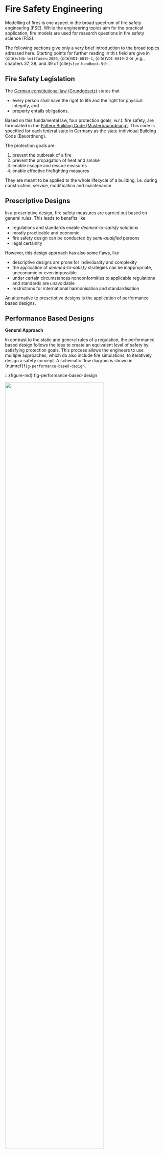 # Fire Safety Engineering

Modelling of fires is one aspect in the broad spectrum of fire safety engineering (FSE). While the engineering topics aim for the practical application, fire models are used for research questions in fire safety science (FSS).

The following sections give only a very brief introduction to the broad topics adressed here. Starting points for further reading in this field are give in {cite}`vfdb-leitfaden:2020`, {cite}`VDI-6019-1`, {cite}`VDI-6019-2` or ,e.g., chapters 37, 38, and 39 of {cite}`sfpe-handbook-5th`.

## Fire Safety Legislation

The [German constitutional law (Grundgesetz)](https://en.wikipedia.org/wiki/Basic_Law_for_the_Federal_Republic_of_Germany) states that

* every person shall have the right to life and the right for physical integrity, and
* property entails obligations.

Based on this fundamental law, four protection goals, w.r.t. fire safety, are formulated in the  [Pattern Building Code (Musterbauordnung)](https://www.bauministerkonferenz.de/Dokumente/42323097.pdf). This code is specified for each federal state in Germany as the state-individual Building Code (Bauordnung). 

The protection goals are:
1. prevent the outbreak of a fire
1. prevent the propagation of heat and smoke
1. enable escape and rescue measures
1. enable effective firefighting measures

They are meant to be applied to the whole lifecycle of a building, i.e. during construction, service, modification and maintenance.

## Prescriptive Designs

In a prescriptive design, fire safety measures are carried out based on general rules. This leads to benefits like 

* regulations and standards enable *deemed-to-satisfy* solutions
* mostly practicable and economic
* fire safety design can be conducted by *semi-qualified* persons
* legal certainity

However, this design approach has also some flaws, like

* descriptive designs are prone for individuality and complexity
* the application of *deemed-to-satisfy* strategies can be inappropriate, uneconomic or even impossible
* under certain circumstances nonconformities to applicable regulations and standards are unavoidable
* restrictions for international harmonisation and standardisation

An alternative to prescriptive designs is the application of performance based designs.

## Performance Based Designs

**General Approach**

In contrast to the static and general rules of a regulation, the performance based design follows the idea to create an equivalent level of safety by satisfying protection goals. This process allows the engineers to use multiple approaches, which do also include fire simulations, to iteratively design a safety concept. A schematic flow diagram is shown in {numref}`fig-performance-based-design`.

:::{figure-md} fig-performance-based-design

<img src="figs/performance_based_design.svg" width="80%">

Simplified flow diagram of a prescriptive and performance based design.  
:::

**Qualitative Analysis**

The protection goals have to be defined to fulfill in a wide range of conceivable scenarios. These definitions must consider:
* various structures
* different and variable uses
* occupants physics and behaviour

The scope of a qualitative analysis covers the following aspects:
* building concept
  * fundamental construction
  * building materials
  * fire and smoke sectioning
  * topology and separation of the escape routes
* concept of use 
  * fire loads
  * occupants
  * usage scenarios
* infrastructure 
  * technical systems
  * defensive fire protection measures
* fire scenarios
  * fire locations
  * possibilities for flame and smoke propagation
  
  
**Quantitative Analysis**

For a quantitatve analysis, models or empirical data is used for the evaluation of:
* fire scenarios and design fires
* fire effects, smoke propagation and exhausting
* building components and bearing structure
* assessment of technical and defensive measures
* life safety during fire exposure
* egress in case of emergency

## Fire Scenario

In order to evaluate an individual fire incident, an explicit fire scenario must be defined. In general it needs to consider:

* the location of the seat of fire
* the fire load 
* the fire development
* the ventilation conditions
* the impact of technical measures
* the influence of firefighting measures

In a fire scenario, the fire development – especially the rate at which it releases heat – must be specified. A common approach is to define a time-dependent heat release rate, $\mf HRR(t)$, which is based on a so called natural fire. A natural fire curve is an empirical approximation to real compartment fires, see {numref}`fig-natural-design-fire`, which can be represented in three phases:

1. **Growth**: After ignition, the fire increases the rate at which it releases heat until it reaches the flashover. In this phase the heat release rate follows a quadratic function, i.e.
  
    $$\mf HRR(t) = \alpha\cdot t^2\quad,$$
    where $\mf \alpha$ is the fire intensity coefficient.
1. **Fully developed**: After the flashover all material that is capable to burn is participating in the fire. During this phase the heat release rate reaches its maximal value $\mf HRR_{max}$ and stays constant, i.e. 
  
    $$\mf HRR(t) = HRR_{max}\quad.$$
1. **Decay**: When about 70% of the fire load is consumed, the decay phase starts. During that phase the heat release rate linearly decays and reaches a value of zero at time $\mf t_{end}$, i.e. 
  
    $$\mf \frac{HRR(t)}{dt} = const \quad.$$
    
    
:::{figure-md} fig-natural-design-fire

<img src="figs/natural_design_fire.svg" width="60%">

Heat release rate curve based on the natural fire approximation.
:::

Following tables presents selected values for the fire load and fire intensity coefficient, see {cite}`VDI-6019-1`. 


```{list-table} Fire intensity coefficients
:header-rows: 1
:name: tab-alpha
:widths: auto
:align: right

* - Fire development rate 
   - Fire intensity coefficient, <br>$\mf \alpha \ / \ kW/s^2$
* - slow
   - 0.0029
* - medium
   - 0.012
* - fast   
   - 0.047
* - very fast
   - 0.188
```


```{list-table} Specific maximal heat release rates
:header-rows: 1
:name: tab-hrr-max
:widths: auto
:align: right

* - Building or object 
   - Specific maximum heat release rate, <br> $\mf HRR_{max}'' \ / \ kW/m^2$
   - Fire development rate
* - offices
   - 300
   - medium
* - hotel rooms
   - 250
   - medium
* - sales areas
   - 500
   - fast
* - exhibitions, theatres, cinemas, stages
   - 500
   - fast
* - residence
   - 500
   - medium
* - museum
   - 300
   - slow
* - burning semi-trailer
   - 400
   - fast
* - wooden pallets <br> size: $\mf 1.2~m \times 1.2~m \times 0.14~m$,<br> humidity: 6% to 12%, <br> stacked / block storage, <br> height: $\mf 0.5~m$
   - 1250
   - medium up to fast
* - postbags, storage height $\mf 1.5~m$
   - 400
   - fast
```
